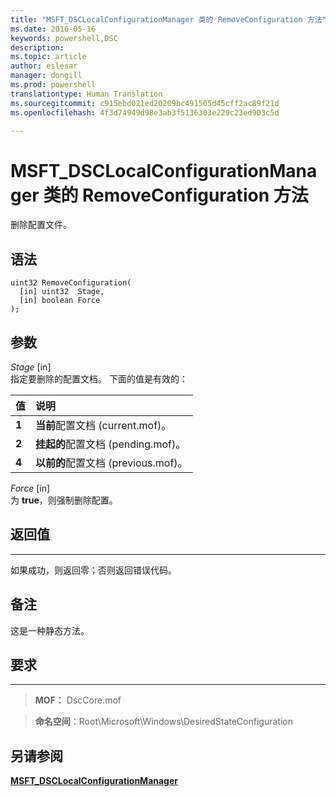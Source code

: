 ```yaml
---
title: "MSFT_DSCLocalConfigurationManager 类的 RemoveConfiguration 方法"
ms.date: 2016-05-16
keywords: powershell,DSC
description: 
ms.topic: article
author: eslesar
manager: dongill
ms.prod: powershell
translationtype: Human Translation
ms.sourcegitcommit: c915ebd021ed20209bc491505d45cff2ac89f21d
ms.openlocfilehash: 4f3d74949d98e3ab3f5136303e229c23ed903c5d

---
```


# MSFT_DSCLocalConfigurationManager 类的 RemoveConfiguration 方法

删除配置文件。

语法
------

```mof
uint32 RemoveConfiguration(
  [in] uint32  Stage,
  [in] boolean Force
);
```

参数
----------

*Stage* \[in\]  
指定要删除的配置文档。 下面的值是有效的：

|值 |说明 |
|:--- |:---|
|**1** | **当前**配置文档 (current.mof)。 |
|**2** | **挂起的**配置文档 (pending.mof)。  |
|**4** | **以前的**配置文档 (previous.mof)。 |

*Force* \[in\]  
为 **true**，则强制删除配置。

## 返回值
------------

如果成功，则返回零；否则返回错误代码。

## 备注

这是一种静态方法。

## 要求
------------
>**MOF：** DscCore.mof

>**命名空间**：Root\Microsoft\Windows\DesiredStateConfiguration


## 另请参阅


[**MSFT_DSCLocalConfigurationManager**](msft-dsclocalconfigurationmanager.md)


 

 






<!--HONumber=Jun16_HO4-->


